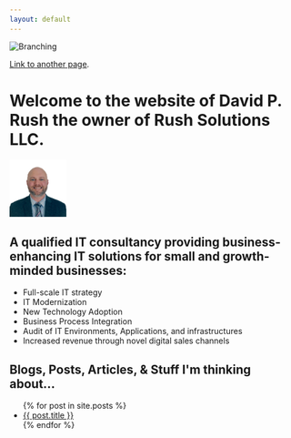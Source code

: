 ```yaml
---
layout: default
---
```

![Branching](/assets/images/banner-img.png)

[Link to another page](./another-page.html).

# Welcome to the website of David P. Rush the owner of Rush Solutions LLC.

<img src="/assets/images/thumbnail.png" width="100" height="100"/>

## A qualified IT consultancy providing business-enhancing IT solutions for small and growth-minded businesses:
<ul>
    <li> 
        Full-scale IT strategy
    </li>
    <li> 
        IT Modernization
    </li>
    <li> 
        New Technology Adoption
    </li>
    <li> 
        Business Process Integration
    </li>
    <li> 
        Audit of IT Environments, Applications, and infrastructures
    </li>
    <li> 
        Increased revenue through novel digital sales channels
    </li>
</ul>

## Blogs, Posts, Articles, & Stuff I'm thinking about...
<ul>
    {% for post in site.posts %}
    <li>
        <a href="{{ post.url }}">{{ post.title }}</a>
    </li>
    {% endfor %}
</ul>
